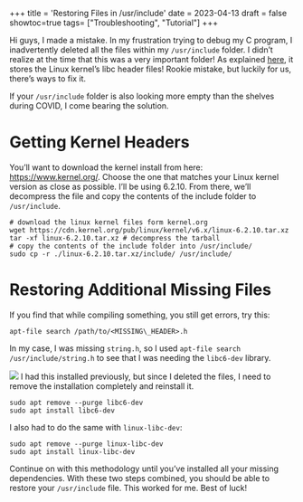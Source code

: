 +++
title = 'Restoring Files in /usr/include'
date = 2023-04-13
draft = false
showtoc=true
tags= ["Troubleshooting", "Tutorial"]
+++

Hi guys, I made a mistake. In my frustration trying to debug my C program, I inadvertently deleted all the files within my `/usr/include` folder. I didn’t realize at the time that this was a very important folder! As explained [here](https://www.kernel.org/doc/Documentation/kbuild/headers_install.txt), it stores the Linux kernel’s libc header files! Rookie mistake, but luckily for us, there’s ways to fix it.

If your `/usr/include` folder is also looking more empty than the shelves during COVID, I come bearing the solution.

Getting Kernel Headers
======================

You’ll want to download the kernel install from here: <https://www.kernel.org/>. Choose the one that matches your Linux kernel version as close as possible. I’ll be using 6.2.10. From there, we’ll decompress the file and copy the contents of the include folder to `/usr/include`.


```
# download the linux kernel files form kernel.org  
wget https://cdn.kernel.org/pub/linux/kernel/v6.x/linux-6.2.10.tar.xz  
tar -xf linux-6.2.10.tar.xz # decompress the tarball  
# copy the contents of the include folder into /usr/include/  
sudo cp -r ./linux-6.2.10.tar.xz/include/ /usr/include/
```
Restoring Additional Missing Files
==================================

If you find that while compiling something, you still get errors, try this:


```
apt-file search /path/to/<MISSING\_HEADER>.h
```
In my case, I was missing `string.h`, so I used `apt-file search /usr/include/string.h` to see that I was needing the `libc6-dev` library.

![](https://cdn-images-1.medium.com/max/800/1*fAw86hUT7orMXK8ZVFfZHQ.png)
I had this installed previously, but since I deleted the files, I need to remove the installation completely and reinstall it.


```
sudo apt remove --purge libc6-dev  
sudo apt install libc6-dev
```
I also had to do the same with `linux-libc-dev`:


```
sudo apt remove --purge linux-libc-dev  
sudo apt install linux-libc-dev
```
Continue on with this methodology until you’ve installed all your missing dependencies. With these two steps combined, you should be able to restore your `/usr/include` file. This worked for me. Best of luck!